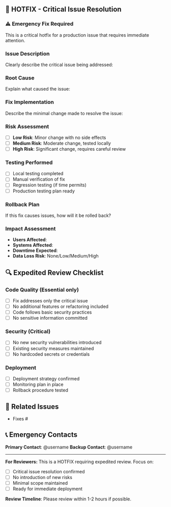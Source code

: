 ## 🚨 HOTFIX - Critical Issue Resolution

### ⚠️ Emergency Fix Required
This is a critical hotfix for a production issue that requires immediate attention.

### Issue Description
Clearly describe the critical issue being addressed:

### Root Cause
Explain what caused the issue:

### Fix Implementation
Describe the minimal change made to resolve the issue:

### Risk Assessment
- [ ] **Low Risk**: Minor change with no side effects
- [ ] **Medium Risk**: Moderate change, tested locally
- [ ] **High Risk**: Significant change, requires careful review

### Testing Performed
- [ ] Local testing completed
- [ ] Manual verification of fix
- [ ] Regression testing (if time permits)
- [ ] Production testing plan ready

### Rollback Plan
If this fix causes issues, how will it be rolled back?

### Impact Assessment
- **Users Affected**: 
- **Systems Affected**: 
- **Downtime Expected**: 
- **Data Loss Risk**: None/Low/Medium/High

## 🔍 Expedited Review Checklist

### Code Quality (Essential only)
- [ ] Fix addresses only the critical issue
- [ ] No additional features or refactoring included
- [ ] Code follows basic security practices
- [ ] No sensitive information committed

### Security (Critical)
- [ ] No new security vulnerabilities introduced
- [ ] Existing security measures maintained
- [ ] No hardcoded secrets or credentials

### Deployment
- [ ] Deployment strategy confirmed
- [ ] Monitoring plan in place
- [ ] Rollback procedure tested

## 🔗 Related Issues
<!-- Link the critical issue being addressed -->
- Fixes #

## 📞 Emergency Contacts
**Primary Contact**: @username
**Backup Contact**: @username

---

**For Reviewers:**
This is a HOTFIX requiring expedited review. Focus on:
- [ ] Critical issue resolution confirmed
- [ ] No introduction of new risks
- [ ] Minimal scope maintained
- [ ] Ready for immediate deployment

**Review Timeline**: Please review within 1-2 hours if possible.